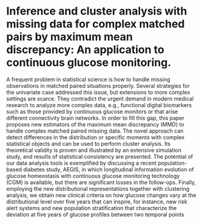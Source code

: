 # Inference and cluster analysis with missing data for complex matched pairs by maximum mean discrepancy: An application to continuous glucose monitoring.

A frequent problem in statistical science is how to handle missing observations in matched paired situations properly. Several strategies for the univariate case addressed this issue, but extensions to more complex settings are scarce. They contradict the urgent demand in modern medical research to analyze more complex data, e.g., functional digital biomarkers such as those provided by continuous glucose monitors or that arise different connectivity brain networks. In order to fill this gap, this paper proposes new estimators of the maximum mean discrepancy (MMD) to handle complex matched paired missing data. The novel approach can detect differences in the distribution or specific moments with complex statistical objects and can be used to perform cluster analysis. Its theoretical validity is proven and illustrated by an extensive simulation study, and results of statistical consistency are presented. The potential of our data analysis tools is exemplified by discussing a recent population-based diabetes study, AEGIS, in which longitudinal information evolution of glucose homeostasis with continuous glucose monitoring technology (CGM) is available, but there are significant losses in the follow-ups. Finally, employing the new distributional representations together with clustering analysis,  we obtain new clinical criteria on how glucose changes vary at the distributional level over five years that can inspire, for instance, new risk alert systems and new population stratification that characterize the deviation at five years of glucose profiles between two temporal points
